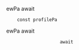 
                

ewPa
                        await

        const profilePa
ewPa
                        await

                        await

